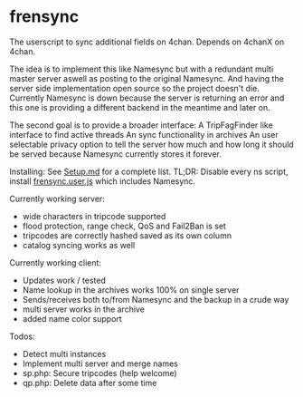 # frensync
The userscript to sync additional fields on 4chan.
Depends on 4chanX on 4chan.

The idea is to implement this like Namesync but with a redundant multi master server aswell as posting to the original Namesync.
And having the server side implementation open source so the project doesn't die.
Currently Namesync is down because the server is returning an error and this one is providing a different backend in the meantime and later on.

The second goal is to provide a broader interface:
A TripFagFinder like interface to find active threads
An sync functionality in archives
An user selectable privacy option to tell the server how much and how long it should be served because Namesync currently stores it forever.

Installing:
See [Setup.md](https://github.com/OPROSVOs/frensync/blob/main/SETUP.md) for a complete list.
TL;DR: Disable every ns script, install [frensync.user.js](https://github.com/OPROSVOs/frensync/raw/main/frensync.user.js) which includes Namesync.


Currently working server:
* wide characters in tripcode supported
* flood protection, range check, QoS and Fail2Ban is set
* tripcodes are correctly hashed saved as its own column
* catalog syncing works as well

Currently working client:
* Updates work / tested
* Name lookup in the archives works 100% on single server
* Sends/receives both to/from Namesync and the backup in a crude way
* multi server works in the archive
* added name color support

Todos:
* Detect multi instances 
* Implement multi server and merge names
* sp.php: Secure tripcodes (help welcome)
* qp.php: Delete data after some time



